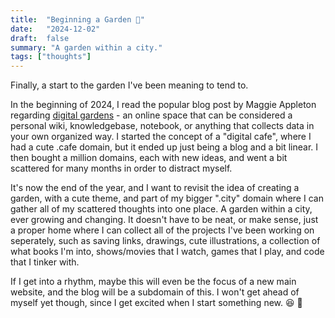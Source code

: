 ```yaml
---
title:  "Beginning a Garden 🌱"
date:   "2024-12-02"
draft:  false
summary: "A garden within a city."
tags: ["thoughts"]
---
```

Finally, a start to the garden I've been meaning to tend to.

In the beginning of 2024, I read the popular blog post by Maggie Appleton regarding [digital gardens](https://maggieappleton.com/garden-history) - an online space that can be considered a personal wiki, knowledgebase, notebook, or anything that collects data in your own organized way. I started the concept of a "digital cafe", where I had a cute .cafe domain, but it ended up just being a blog and a bit linear. I then bought a million domains, each with new ideas, and went a bit scattered for many months in order to distract myself.

It's now the end of the year, and I want to revisit the idea of creating a garden, with a cute theme, and part of my bigger ".city" domain where I can gather all of my scattered thoughts into one place. A garden within a city, ever growing and changing. It doesn't have to be neat, or make sense, just a proper home where I can collect all of the projects I've been working on seperately, such as saving links, drawings, cute illustrations, a collection of what books I'm into, shows/movies that I watch, games that I play, and code that I tinker with.

 If I get into a rhythm, maybe this will even be the focus of a new main website, and the blog will be a subdomain of this. I won't get ahead of myself yet though, since I get excited when I start something new. 😆 🌱